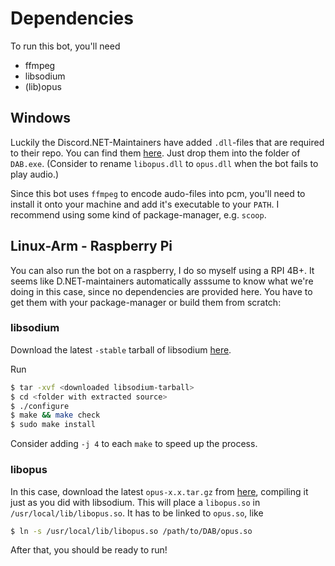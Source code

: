 # Dependencies
To run this bot, you'll need 
- ffmpeg
- libsodium
- (lib)opus

## Windows
Luckily the Discord.NET-Maintainers have added `.dll`-files that are required to their repo. 
You can find them [here](https://github.com/discord-net/Discord.Net/tree/dev/voice-natives). 
Just drop them into the folder of `DAB.exe`.
(Consider to rename `libopus.dll` to `opus.dll` when the bot fails to play audio.)

Since this bot uses `ffmpeg` to encode audo-files into pcm, you'll need to install it onto your machine and add it's executable to your `PATH`. 
I recommend using some kind of package-manager, e.g. `scoop`.

## Linux-Arm - Raspberry Pi
You can also run the bot on a raspberry, I do so myself using a RPI 4B+.
It seems like D.NET-maintainers automatically asssume to know what we're doing in this case,
since no dependencies are provided here. You have to get them with your package-manager or build them from scratch:

### libsodium
Download the latest `-stable` tarball of libsodium [here](https://download.libsodium.org/libsodium/releases/).

Run
```bash
$ tar -xvf <downloaded libsodium-tarball>
$ cd <folder with extracted source>
$ ./configure
$ make && make check
$ sudo make install
```
Consider adding `-j 4` to each `make` to speed up the process.

### libopus
In this case, download the latest `opus-x.x.tar.gz` from [here](https://ftp.osuosl.org/pub/xiph/releases/opus/),
compiling it just as you did with libsodium.
This will place a `libopus.so` in `/usr/local/lib/libopus.so`.
It has to be linked to `opus.so`, like
```bash
$ ln -s /usr/local/lib/libopus.so /path/to/DAB/opus.so
```

After that, you should be ready to run!
